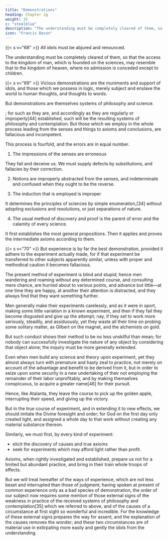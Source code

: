 ```yaml
---
title: "Demonstrations"
heading: Chapter 2g
weight: 16
c: "steelblue"
description: "The understanding must be completely cleared of them, so that the access to the kingdom of man, which is founded on the sciences, may resemble that to the kingdom of heaven, where no admission is conceded except to children"
icon: "Francis Bacon"
---
```




{{< s v="68" >}} All idols must be abjured and renounced. 

The understanding must be completely cleared of them, so that the access to the kingdom of man, which is founded on the sciences, may resemble that to the kingdom of heaven, where no admission is conceded except to children.

{{< s v="69" >}} Vicious demonstrations are the muniments and support of idols, and those which we possess in logic, merely subject and enslave the world to human thoughts, and thoughts to words.

But demonstrations are themselves systems of philosophy and science. 

; for such as they are, and accordingly as they are regularly or improperly[44] established, such will be the resulting systems of philosophy and contemplation. But those which we employ in the whole process leading from the senses and things to axioms and conclusions, are fallacious and incompetent. 

This process is fourfold, and the errors are in equal number.

1. The impressions of the senses are erroneous

They fail and deceive us. We must supply defects by substitutions, and fallacies by their correction. 

2. Notions are improperly abstracted from the senses, and indeterminate and confused when they ought to be the reverse. 

3. The induction that is employed is improper

It determines the principles of sciences by simple enumeration,[34] without adopting exclusions and resolutions, or just separations of nature.

4. The usual method of discovery and proof is the parent of error and the calamity of every science.

It first establishes the most general propositions. Then it applies and proves the intermediate axioms according to them.

<!-- But we will treat more fully[45] of that which we now slightly touch upon, when we come to lay down the true way of interpreting nature, after having gone through the above expiatory process and purification of the mind. -->


{{< s v="70" >}} But experience is by far the best demonstration, provided it adhere to the experiment actually made, for if that experiment be transferred to other subjects apparently similar, unless with proper and methodical caution it becomes fallacious. 

The present method of experiment is blind and stupid; hence men wandering and roaming without any determined course, and consulting mere chance, are hurried about to various points, and advance but little—at one time they are happy, at another their attention is distracted, and they always find that they want something further. 

Men generally make their experiments carelessly, and as it were in sport, making some little variation in a known experiment, and then if they fail they become disgusted and give up the attempt; nay, if they set to work more seriously, steadily, and assiduously, yet they waste all their time on probing some solitary matter, as Gilbert on the magnet, and the alchemists on gold.

But such conduct shows their method to be no less unskilful than mean; for nobody can successfully investigate the nature of any object by considering that object alone; the inquiry must be more generally extended.

Even when men build any science and theory upon experiment, yet they almost always turn with premature and hasty zeal to practice, not merely on account of the advantage and benefit to be derived from it, but in order to seize upon some security in a new undertaking of their not employing the remainder of their labor unprofitably, and by making themselves conspicuous, to acquire a greater name[46] for their pursuit. 

Hence, like Atalanta, they leave the course to pick up the golden apple, interrupting their speed, and giving up the victory.

But in the true course of experiment, and in extending it to new effects, we should imitate the Divine foresight and order; for God on the first day only created light, and assigned a whole day to that work without creating any material substance thereon.

Similarly, we must first, by every kind of experiment:
- elicit the discovery of causes and true axioms
- seek for experiments which may afford light rather than profit.

Axioms, when rightly investigated and established, prepare us not for a limited but abundant practice, and bring in their train whole troops of effects. 

But we will treat hereafter of the ways of experience, which are not less beset and interrupted than those of judgment; having spoken at present of common experience only as a bad species of demonstration, the order of our subject now requires some mention of those external signs of the weakness in practice of the received systems of philosophy and contemplation[35] which we referred to above, and of the causes of a circumstance at first sight so wonderful and incredible. For the knowledge of these external signs prepares the way for assent, and the explanation of the causes removes the wonder; and these two circumstances are of material use in extirpating more easily and gently the idols from the understanding.
